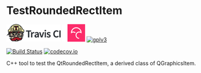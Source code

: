 # TestRoundedRectItem

[![Travis CI logo](TravisCI.png)](https://travis-ci.org)
![Whitespace](Whitespace.png)
[![Codecov logo](Codecov.png)](https://www.codecov.io)
[![gplv3](http://www.gnu.org/graphics/gplv3-88x31.png)](http://www.gnu.org/licenses/gpl.html)

[![Build Status](https://travis-ci.org/richelbilderbeek/TestRoundedRectItem.svg?branch=master)](https://travis-ci.org/richelbilderbeek/TestRoundedRectItem)
[![codecov.io](https://codecov.io/github/richelbilderbeek/TestRoundedRectItem/coverage.svg?branch=master)](https://codecov.io/github/richelbilderbeek/TestRoundedRectItem?branch=master)

C++ tool to test the QtRoundedRectItem, a derived class of QGraphicsItem.
